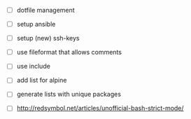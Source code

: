 - [ ] dotfile management
- [ ] setup ansible
- [ ] setup (new) ssh-keys

- [ ] use fileformat that allows comments
- [ ] use include
- [ ] add list for alpine

- [ ] generate lists with unique packages


- [ ] http://redsymbol.net/articles/unofficial-bash-strict-mode/
